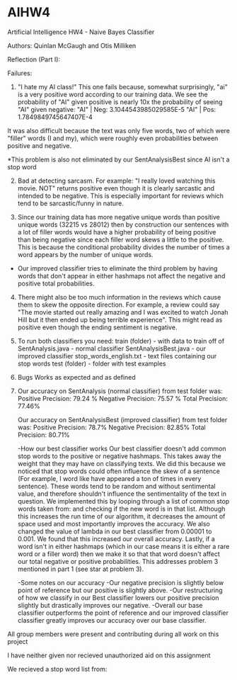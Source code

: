 # AIHW4
Artificial Intelligence HW4 - Naive Bayes Classifier


Authors: Quinlan McGaugh and Otis Milliken


Reflection (Part I):

Failures:

1. "I hate my AI class!"
This one fails because, somewhat surprisingly, "ai" is a very positive word according to our training data. We see the probability of "AI" given positive is nearly 10x the probability of seeing "AI" given negative:
"AI" | Neg: 3.1044543985029585E-5
"AI" | Pos: 1.7849849745647407E-4

It was also difficult because the text was only five words, two of which were "filler" words (I and my), which were roughly even probabilities between positive and negative.

*This problem is also not eliminated by our SentAnalysisBest since AI isn't a stop word

2. Bad at detecting sarcasm. 
For example: "I really loved watching this movie. NOT" returns positive even though it is clearly sarcastic and intended to be negative. This is especially important for reviews which tend to be sarcastic/funny in nature. 

3. Since our training data has more negative unique words than positive unique words (32215 vs 28012) then by construction our sentences with a lot of filler words would have a higher probability of being positive than being negative since each filler word skews a little to the positive. This is because the conditional probability divides the number of times a word appears by the number of unique words. 

* Our improved classifier tries to eliminate the third problem by having words that don't appear in either hashmaps not affect the negative and positive total probabilities. 

4. There might also be too much information in the reviews which cause them to skew the opposite direction. For example, a review could say "The movie started out really amazing and I was excited to watch Jonah Hill but it then ended up being terrible experience". This might read as positive even though the ending sentiment is negative.


2. To run both classifiers you need:
	train (folder) - with data to train off of
	SentAnalysis.java - normal classifier
	SentAnalysisBest.java - our improved classifier
	stop_words_english.txt - text files containing our stop words
	test (folder) - folder with test examples

3. Bugs 
	Works as expected and as defined

4. 
	Our accuracy on SentAnalysis (normal classifier) from test folder was:
		Positive Precision: 79.24 %
		Negative Precision: 75.57 %
		Total Precision: 77.46%

	Our accuracy on SentAnalysisBest (improved classifier) from test folder was:
		Positive Precision: 78.7%
		Negative Precision: 82.85%
		Total Precision: 80.71%

	-How our best classifier works
		Our best classifier doesn't add common stop words to the positive or negative hashmaps. This takes away the weight that they may have on classifying texts. We did this because we noticed that stop words could often influence the skew of a sentence (For example, I word like have appeared a ton of times in every sentence). These words tend to be random and without sentimental value, and therefore shouldn't influence the sentimentality of the text in question. We implemented this by looping through a list of common stop words taken from:  and checking if the new word is in that list. Although this increases the run time of our algorithm, it decreases the amount of space used and most importantly improves the accuracy. 
		We also changed the value of lambda in our best classifier from 0.00001 to 0.001. We found that this increased our overall accuracy. 
		Lastly, if a word isn't in either hashmaps (which in our case means it is either a rare word or a filler word) then we make it so that that word doesn't affect our total negative or positive probabilities. This addresses problem 3 mentioned in part 1 (see star at problem 3).

	-Some notes on our accuracy
		-Our negative precision is slightly below point of reference but our positive is slightly above.
		-Our restructuring of how we classify in our Best classifier lowers our positive precision slightly but drastically improves our negative.
		-Overall our base classifier outperforms the point of reference and our improved classifier classifier greatly improves our accuracy over our base classifier.



All group members were present and contributing during all work on 
this project

I have neither given nor recieved unauthorized aid on this assignment

We recieved a stop word list from: 